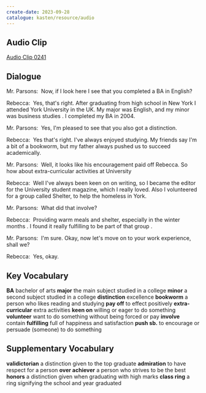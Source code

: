 ```yaml
---
create-date: 2023-09-28
catalogue: kasten/resource/audio
---
```


## Audio Clip
[Audio Clip 0241](https://archive.org/download/englishpod_all/englishpod_0241dg.mp3)

## Dialogue
Mr. Parsons:  Now, if I look here I see that you completed a BA in English? 

Rebecca:  Yes, that's right. After graduating from high school in New York I attended York University in the UK. My major was English, and my minor was business studies . I completed my BA in 2004. 

Mr. Parsons:  Yes, I'm pleased to see that you also got a distinction. 

Rebecca:  Yes that's right. I've always enjoyed studying. My friends say I'm a bit of a bookworm, but my father always pushed us to succeed academically. 

Mr. Parsons:  Well, it looks like his encouragement paid off Rebecca. So how about extra-curricular activities at University

Rebecca:  Well I've always been keen on on writing, so I became the editor for the University student magazine, which I really loved. Also I volunteered for a group called Shelter, to help the homeless in York. 

Mr. Parsons:  What did that involve? 

Rebecca:  Providing warm meals and shelter, especially in the winter months . I found it really fulfilling to be part of that group . 

Mr. Parsons:  I'm sure. Okay, now let's move on to your work experience, shall we? 

Rebecca:  Yes, okay. 

## Key Vocabulary
**BA**                    bachelor of arts
**major**                 the main subject studied in a college
**minor**                 a second subject studied in a college
**distinction**           excellence
**bookworm**              a person who likes reading and studying
**pay off**               to effect positively
**extra-curricular**      extra activities
**keen on**               willing or eager to do something
**volunteer**             want to do something without being forced or pay
**involve**               contain
**fulfilling**            full of happiness and satisfaction
**push sb.**              to encourage or persuade (someone) to do something

## Supplementary Vocabulary
**validictorian**      a distinction given to the top graduate
**admiration**         to have respect for a person
**over achiever**      a person who strives to be the best
**honors**             a distinction given when graduating with high marks
**class ring**         a ring signifying the school and year graduated
